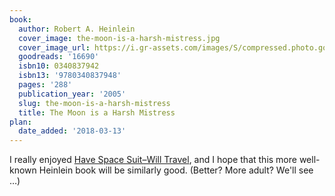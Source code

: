 ```yaml
---
book:
  author: Robert A. Heinlein
  cover_image: the-moon-is-a-harsh-mistress.jpg
  cover_image_url: https://i.gr-assets.com/images/S/compressed.photo.goodreads.com/books/1348768309l/16690.jpg
  goodreads: '16690'
  isbn10: 0340837942
  isbn13: '9780340837948'
  pages: '288'
  publication_year: '2005'
  slug: the-moon-is-a-harsh-mistress
  title: The Moon is a Harsh Mistress
plan:
  date_added: '2018-03-13'
---
```

I really enjoyed [Have Space Suit–Will Travel](https://books.rixx.de/reviews/2020/have-space-suit-will-travel), and I
hope that this more well-known Heinlein book will be similarly good. (Better? More adult? We'll see …)
